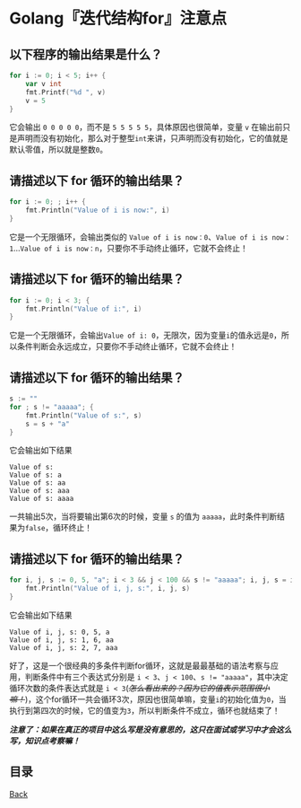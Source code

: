# Golang『迭代结构for』注意点

## 以下程序的输出结果是什么？

```go
for i := 0; i < 5; i++ {
	var v int
	fmt.Printf("%d ", v)
	v = 5
}
```

它会输出 `0 0 0 0 0`，而不是 `5 5 5 5 5`，具体原因也很简单，变量 `v` 在输出前只是声明而没有初始化，那么对于整型`int`来讲，只声明而没有初始化，它的值就是默认零值，所以就是整数`0`。

## 请描述以下 for 循环的输出结果？

```go
for i := 0; ; i++ {
	fmt.Println("Value of i is now:", i)
}
```

它是一个无限循环，会输出类似的 `Value of i is now：0`、`Value of i is now：1`...`Value of i is now：n`，只要你不手动终止循环，它就不会终止！

## 请描述以下 for 循环的输出结果？

```go
for i := 0; i < 3; {
	fmt.Println("Value of i:", i)
}
```

它是一个无限循环，会输出`Value of i: 0`，无限次，因为变量`i`的值永远是`0`，所以条件判断会永远成立，只要你不手动终止循环，它就不会终止！

## 请描述以下 for 循环的输出结果？

```go
s := ""
for ; s != "aaaaa"; {
	fmt.Println("Value of s:", s)
	s = s + "a"
}
```

它会输出如下结果

```shell
Value of s: 
Value of s: a
Value of s: aa
Value of s: aaa
Value of s: aaaa
```

一共输出5次，当将要输出第6次的时候，变量 `s` 的值为 `aaaaa`，此时条件判断结果为`false`，循环终止！

## 请描述以下 for 循环的输出结果？

```go
for i, j, s := 0, 5, "a"; i < 3 && j < 100 && s != "aaaaa"; i, j, s = i+1, j+1, s + "a" {
	fmt.Println("Value of i, j, s:", i, j, s)
}
```

它会输出如下结果

```shell
Value of i, j, s: 0, 5, a
Value of i, j, s: 1, 6, aa
Value of i, j, s: 2, 7, aaa
```

好了，这是一个很经典的多条件判断for循环，这就是最最基础的语法考察与应用，判断条件中有三个表达式分别是 `i < 3`、`j < 100`、`s != "aaaaa"`，其中决定循环次数的条件表达式就是 `i < 3`(_~~怎么看出来的？因为它的值表示范围很小嘛！~~_)，这个for循环一共会循环3次，原因也很简单嘛，变量`i`的初始化值为`0`，当执行到第四次的时候，它的值变为`3`，所以判断条件不成立，循环也就结束了！

_**注意了：如果在真正的项目中这么写是没有意思的，这只在面试或学习中才会这么写，知识点考察嘛！**_


## 目录
[Back](../GolangNotice.md)
